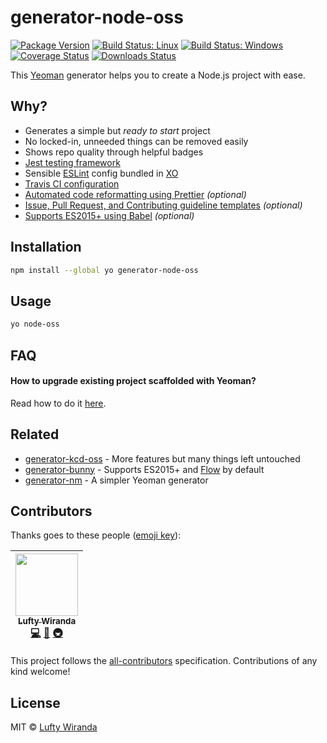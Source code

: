 # generator-node-oss

[![Package Version](https://img.shields.io/npm/v/generator-node-oss.svg)](https://www.npmjs.com/package/generator-node-oss)
[![Build Status: Linux](https://img.shields.io/travis/luftywiranda13/generator-node-oss/master.svg)](https://travis-ci.org/luftywiranda13/generator-node-oss)
[![Build Status: Windows](https://img.shields.io/appveyor/ci/luftywiranda13/generator-node-oss/master.svg)](https://ci.appveyor.com/project/luftywiranda13/generator-node-oss)
[![Coverage Status](https://img.shields.io/codecov/c/github/luftywiranda13/generator-node-oss/master.svg)](https://codecov.io/gh/luftywiranda13/generator-node-oss)
[![Downloads Status](https://img.shields.io/npm/dm/generator-node-oss.svg)](https://npm-stat.com/charts.html?package=generator-node-oss&from=2016-04-01)

This [Yeoman](http://yeoman.io) generator helps you to create a Node.js project with ease.

## Why?

- Generates a simple but *ready to start* project
- No locked-in, unneeded things can be removed easily
- Shows repo quality through helpful badges
- [Jest testing framework](https://facebook.github.io/jest)
- Sensible [ESLint](http://eslint.org) config bundled in [XO](https://github.com/sindresorhus/xo)
- [Travis CI configuration](https://travis-ci.org)
- [Automated code reformatting using Prettier](https://github.com/prettier/prettier) *(optional)*
- [Issue, Pull Request, and Contributing guideline templates](https://github.com/blog/2111-issue-and-pull-request-templates) *(optional)*
- [Supports ES2015+ using Babel](https://babeljs.io) *(optional)*

## Installation

```sh
npm install --global yo generator-node-oss
```

## Usage

```sh
yo node-oss
```

## FAQ

#### How to upgrade existing project scaffolded with Yeoman?

Read how to do it [here](https://stackoverflow.com/a/18500003).

## Related

- [generator-kcd-oss](https://github.com/kentcdodds/generator-kcd-oss) - More features but many things left untouched
- [generator-bunny](https://github.com/luftywiranda13/generator-bunny) - Supports ES2015+ and [Flow](https://flow.org) by default
- [generator-nm](https://github.com/sindresorhus/generator-nm) - A simpler Yeoman generator

## Contributors

Thanks goes to these people ([emoji key](https://github.com/kentcdodds/all-contributors#emoji-key)):

<!-- ALL-CONTRIBUTORS-LIST:START - Do not remove or modify this section -->
| [<img src="https://avatars0.githubusercontent.com/u/22868432?v=4" width="100px;"/><br /><sub>Lufty Wiranda</sub>](http://instagram.com/luftywiranda13)<br />[💻](https://github.com/luftywiranda13/generator-node-oss/commits?author=luftywiranda13 "Code") [📖](https://github.com/luftywiranda13/generator-node-oss/commits?author=luftywiranda13 "Documentation") [🚇](#infra-luftywiranda13 "Infrastructure (Hosting, Build-Tools, etc)") |
| :---: |
<!-- ALL-CONTRIBUTORS-LIST:END -->

This project follows the [all-contributors](https://github.com/kentcdodds/all-contributors) specification. Contributions of any kind welcome!

## License

MIT &copy; [Lufty Wiranda](https://www.instagram.com/luftywiranda13)
